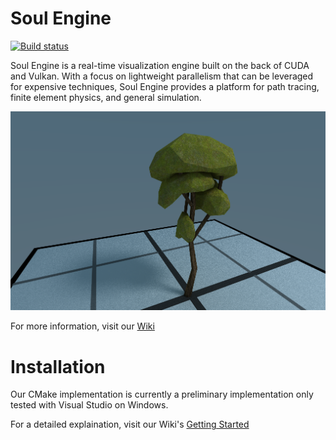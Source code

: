 # Soul Engine
[![Build status](https://ci.appveyor.com/api/projects/status/ryye37u8hw4ofd5l?svg=true)](https://ci.appveyor.com/project/Synodic-Software/soul-engine)

Soul Engine is a real-time visualization engine built on the back of CUDA and Vulkan. With a focus on lightweight parallelism that can be leveraged for expensive techniques, Soul Engine provides a platform for path tracing, finite element physics, and general simulation.

![Tree Model](Resources/Images/Tree.png)

For more information, visit our [Wiki](https://github.com/Synodic-Software/Soul-Engine/wiki)

# Installation

Our CMake implementation is currently a preliminary implementation only tested with Visual Studio on Windows.
  
For a detailed explaination, visit our Wiki's [Getting Started](https://github.com/Synodic-Software/Soul-Engine/wiki/Getting-Started)
